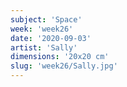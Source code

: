 ```yaml
---
subject: 'Space'
week: 'week26'
date: '2020-09-03'
artist: 'Sally'
dimensions: '20x20 cm'
slug: 'week26/Sally.jpg'
---
```

